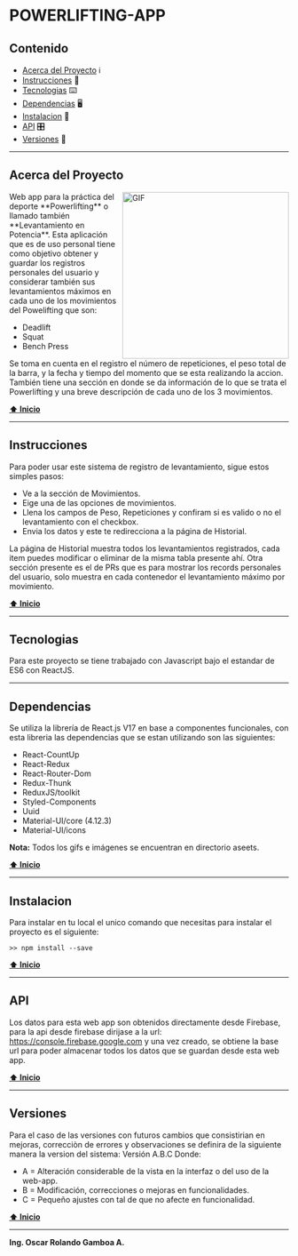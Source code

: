 # POWERLIFTING-APP

## Contenido

- [Acerca del Proyecto](#acerca-del-proyecto) :information_source:
- [Instrucciones](#instruccion) :page_with_curl:
- [Tecnologias](#tecnologias) :keyboard:
- [Dependencias](#dependencias) :desktop_computer:
- [Instalacion](#instalacion) 💾
- [API](#api) 🎛️
- [Versiones](#versiones) :pushpin:

***

## Acerca del Proyecto

<img align="right" alt="GIF" width="300px" src="https://media.giphy.com/media/Ae9RmQOtH8vmXCMlc4/giphy.gif" />
Web app para la práctica del deporte **Powerlifting** o llamado también **Levantamiento en Potencia**.
Esta aplicación que es de uso personal tiene como objetivo obtener y guardar los registros personales del usuario y considerar 
también sus levantamientos máximos en cada uno de los movimientos del Powelifting que son:

* Deadlift
* Squat
* Bench Press

Se toma en cuenta en el registro el número de repeticiones, el peso total de la barra, y la fecha y tiempo 
del momento que se esta realizando la accion.
También tiene una sección en donde se da información de lo que se trata el Powerlifting y una breve descripción de cada uno de los 3 movimientos.

**[⬆ Inicio](#contenido)**
***

## Instrucciones
Para poder usar este sistema de registro de levantamiento, sigue estos simples pasos:
* Ve a la sección de Movimientos.
* Eige una de las opciones de movimientos.
* Llena los campos de Peso, Repeticiones y confiram si es valido o no el levantamiento con el checkbox.
* Envia los datos y este te redirecciona a la página de Historial.

La página de Historial muestra todos los levantamientos registrados, cada item puedes modificar o eliminar de la misma tabla presente ahí.
Otra sección presente es el de PRs que es para mostrar los records personales del usuario, solo muestra en cada contenedor el levantamiento máximo por movimiento.

**[⬆ Inicio](#contenido)**
***

## Tecnologias
Para este proyecto se tiene trabajado con Javascript bajo el estandar de ES6 con ReactJS.
***

## Dependencias
Se utiliza la librería de React.js V17 en base a componentes funcionales, con esta libreria las dependencias que se estan utilizando son las siguientes:
* React-CountUp
* React-Redux
* React-Router-Dom
* Redux-Thunk
* ReduxJS/toolkit
* Styled-Components
* Uuid
* Material-UI/core (4.12.3)
* Material-UI/icons

**Nota:** Todos los gifs e imágenes se encuentran en directorio aseets.

**[⬆ Inicio](#contenido)**
***

## Instalacion
Para instalar en tu local el unico comando que necesitas para instalar el proyecto es el siguiente:

`>> npm install --save`

**[⬆ Inicio](#contenido)**
***

## API
Los datos para esta web app son obtenidos directamente desde Firebase, para la api desde firebase dirijase a la url: https://console.firebase.google.com
y una vez creado, se obtiene la base url para poder almacenar todos los datos que se guardan desde esta web app.

**[⬆ Inicio](#contenido)**
***

## Versiones
Para el caso de las versiones con futuros cambios que consistirian en mejoras, correcciòn de errores y observaciones se definira de la siguiente manera la version del sistema:
Versión A.B.C
Donde:
 - A = Alteración considerable de la vista en la interfaz o del uso de la web-app.
 - B = Modificación, correcciones o mejoras en funcionalidades.
 - C = Pequeño ajustes con tal de que no afecte en funcionalidad.

**[⬆ Inicio](#contenido)**
***

**Ing. Oscar Rolando Gamboa A.**
